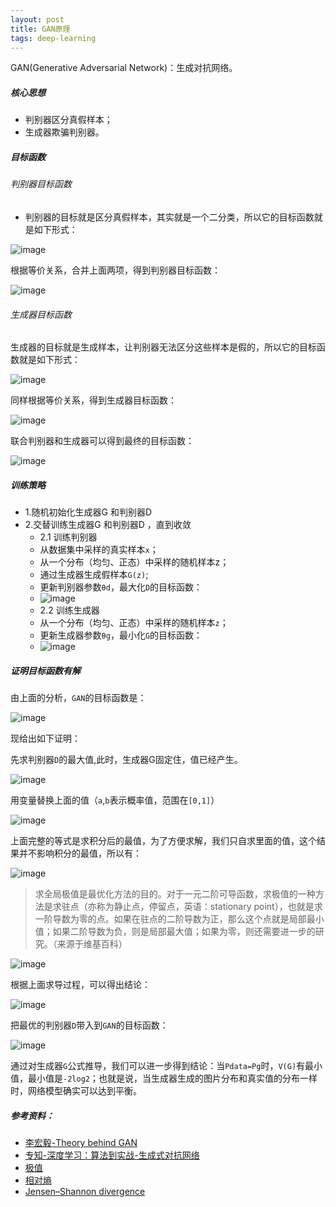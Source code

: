 ```yaml
---
layout: post
title: GAN原理
tags: deep-learning
---
```


GAN(Generative Adversarial Network)：生成对抗网络。

##### 核心思想
- 判别器区分真假样本；
- 生成器欺骗判别器。

##### 目标函数

###### 判别器目标函数  

- 判别器的目标就是区分真假样本，其实就是一个二分类，所以它的目标函数就是如下形式：

![image](http://upyun.midnight2104.com/blog/20190626/gan1.png)

根据等价关系，合并上面两项，得到判别器目标函数：

![image](http://upyun.midnight2104.com/blog/20190626/gan2.png)



###### 生成器目标函数  
 生成器的目标就是生成样本，让判别器无法区分这些样本是假的，所以它的目标函数就是如下形式：
 
 ![image](http://upyun.midnight2104.com/blog/20190626/gan3.png)

同样根据等价关系，得到生成器目标函数：

 ![image](http://upyun.midnight2104.com/blog/20190626/gan4.png)


联合判别器和生成器可以得到最终的目标函数：

 ![image](http://upyun.midnight2104.com/blog/20190626/gan5.png)
 
 ##### 训练策略
 - 1.随机初始化生成器G 和判别器D
 - 2.交替训练生成器G 和判别器D ，直到收敛
    - 2.1 训练判别器
    - 从数据集中采样的真实样本`x`；
    - 从一个分布（均匀、正态）中采样的随机样本z；
    - 通过生成器生成假样本`G(z)`;
    - 更新判别器参数`θd`，最大化`D`的目标函数：
    - ![image](http://upyun.midnight2104.com/blog/20190626/gan6.png)
    - 2.2 训练生成器 
    - 从一个分布（均匀、正态）中采样的随机样本`z`；
    - 更新生成器参数`θg`，最小化`G`的目标函数：
    - ![image](http://upyun.midnight2104.com/blog/20190626/gan7.png)

##### 证明目标函数有解
由上面的分析，`GAN`的目标函数是：

![image](http://upyun.midnight2104.com/blog/20190626/gan8.png)

现给出如下证明：

先求判别器`D`的最大值,此时，生成器G固定住，值已经产生。

![image](http://upyun.midnight2104.com/blog/20190626/gan9.png)

用变量替换上面的值（`a`,`b`表示概率值，范围在`[0,1]`）

![image](http://upyun.midnight2104.com/blog/20190626/gan10.png)

上面完整的等式是求积分后的最值，为了方便求解，我们只自求里面的值，这个结果并不影响积分的最值，所以有：

![image](http://upyun.midnight2104.com/blog/20190626/gan11.png)

> 求全局极值是最优化方法的目的。对于一元二阶可导函数，求极值的一种方法是求驻点（亦称为静止点，停留点，英语：stationary point），也就是求一阶导数为零的点。如果在驻点的二阶导数为正，那么这个点就是局部最小值；如果二阶导数为负，则是局部最大值；如果为零，则还需要进一步的研究。（来源于维基百科）

![image](http://upyun.midnight2104.com/blog/20190626/gan15.png)

根据上面求导过程，可以得出结论：

![image](http://upyun.midnight2104.com/blog/20190626/gan13.png)

把最优的判别器`D`带入到`GAN`的目标函数：

![image](http://upyun.midnight2104.com/blog/20190626/gan14.png)

通过对生成器`G`公式推导，我们可以进一步得到结论：当`Pdata=Pg`时，`V(G)`有最小值，最小值是`-2log2`；也就是说，当生成器生成的图片分布和真实值的分布一样时，网络模型确实可以达到平衡。


##### 参考资料：
- [李宏毅-Theory behind GAN](http://speech.ee.ntu.edu.tw/~tlkagk/courses/MLDS_2018/Lecture/GANtheory%20(v2).pdf)
- [专知-深度学习：算法到实战-生成式对抗网络](https://study.163.com/course/courseLearn.htm?courseId=1006498024&share=2&shareId=400000000681046#/learn/live?lessonId=1054160393&courseId=1006498024)
- [极值](https://zh.wikipedia.org/wiki/%E6%9E%81%E5%80%BC)
- [相对熵](https://zh.wikipedia.org/wiki/%E7%9B%B8%E5%AF%B9%E7%86%B5)
- [Jensen–Shannon divergence](https://en.wikipedia.org/wiki/Jensen%E2%80%93Shannon_divergence)

